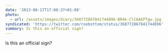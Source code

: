 ```yaml
---
date: '2013-08-17T17:08:37+01:00'
photo:
  - url: /assets/images/diary/368772867841744896-BR4k-ClCAAEPTgw.jpg
syndicated: 'https://twitter.com/roobottom/status/368772867841744896'
summary: Is this an official sign?
---
```

Is this an official sign? 
